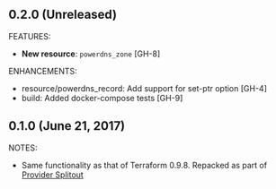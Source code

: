 ## 0.2.0 (Unreleased)

FEATURES:
  * **New resource**: `powerdns_zone` [GH-8]

ENHANCEMENTS:
  * resource/powerdns_record: Add support for set-ptr option [GH-4]
  * build: Added docker-compose tests [GH-9]

## 0.1.0 (June 21, 2017)

NOTES:

* Same functionality as that of Terraform 0.9.8. Repacked as part of [Provider Splitout](https://www.hashicorp.com/blog/upcoming-provider-changes-in-terraform-0-10/)
